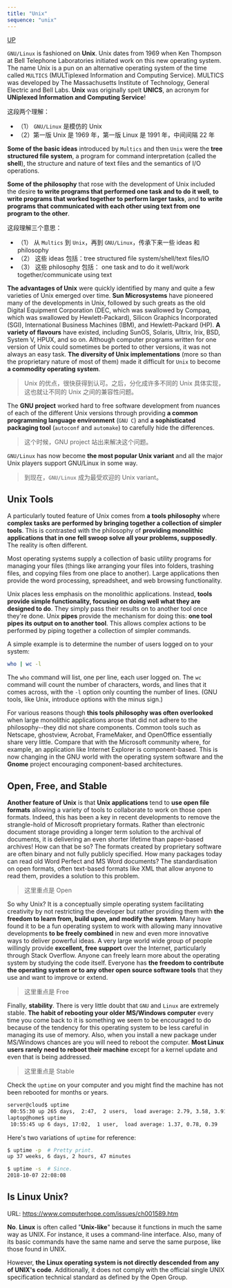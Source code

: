 ```yaml
---
title: "Unix"
sequence: "unix"
---
```


[UP](/linux.html)


`GNU/Linux` is fashioned on **Unix**.
Unix dates from 1969 when Ken Thompson at Bell Telephone Laboratories initiated work on this new operating system.
The name Unix is a pun on an alternative operating system of the time called `MULTICS`
(MULTiplexed Information and Computing Service).
MULTICS was developed by The Massachusetts Institute of Technology, General Electric and Bell Labs.
**Unix** was originally spelt **UNICS**, an acronym for **UNiplexed Information and Computing Service**!

这段两个理解：

- （1） `GNU/Linux` 是模仿的 Unix
- （2）第一版 Unix 是 1969 年，第一版 Linux 是 1991 年，中间间隔 22 年

**Some of the basic ideas** introduced by `Multics` and then `Unix` were the **tree structured file system**,
a program for command interpretation (called the **shell**),
the structure and nature of text files and the semantics of I/O operations.

**Some of the philosophy** that rose with the development of Unix included the desire
**to write programs that performed one task and to do it well**,
**to write programs that worked together to perform larger tasks**,
and **to write programs that communicated with each other using text from one program to the other**.

这段理解三个意思：

- （1） 从 `Multics` 到 `Unix`，再到 `GNU/Linux`，传承下来一些 ideas 和 philosophy
- （2） 这些 ideas 包括：tree structured file system/shell/text files/IO
- （3） 这些 philosophy 包括： one task and to do it well/work together/communicate using text

**The advantages of Unix** were quickly identified by many and
quite a few varieties of Unix emerged over time.
**Sun Microsystems** have pioneered many of the developments in Unix, 
followed by such greats as the old Digital Equipment Corporation
(DEC, which was swallowed by Compaq, which was swallowed by Hewlett-Packard),
Silicon Graphics Incorporated (SGI), International Business Machines (IBM), and Hewlett-Packard (HP).
**A variety of flavours** have existed,
including SunOS, Solaris, Ultrix, Irix, BSD, System V, HPUX, and so on.
Although computer programs written for one version of Unix could sometimes be ported to other versions,
it was not always an easy task.
**The diversity of Unix implementations** (more so than the proprietary nature of most of them)
made it difficult for `Unix` to become **a commodity operating system**.

> Unix 的优点，很快获得到认可。之后，分化成许多不同的 Unix 具体实现，这也就让不同的 Unix 之间的兼容性问题。

The **GNU project** worked hard to free software development from nuances of each of the different Unix versions
through providing **a common programming language environment** (`GNU C`) and
**a sophisticated packaging tool** (`autoconf` and `automake`) to carefully hide the differences.

> 这个时候，GNU project 站出来解决这个问题。

`GNU/Linux` has now become **the most popular Unix variant** and all the major Unix players support GNU/Linux in some way.

> 到现在，`GNU/Linux` 成为最受欢迎的 Unix variant。

## Unix Tools

A particularly touted feature of Unix comes from **a tools philosophy**
where **complex tasks are performed by bringing together a collection of simpler tools**.
This is contrasted with the philosophy of
**providing monolithic applications that in one fell swoop solve all your problems, supposedly**.
The reality is often different.

Most operating systems supply a collection of basic utility programs for managing your files
(things like arranging your files into folders, trashing files, and copying files from one place to another).
Large applications then provide the word processing, spreadsheet, and web browsing functionality.

Unix places less emphasis on the monolithic applications.
Instead, **tools provide simple functionality, focusing on doing well what they are designed to do**.
They simply pass their results on to another tool once they're done.
Unix **pipes** provide the mechanism for doing this:
**one tool pipes its output on to another tool**.
This allows complex actions to be performed by piping together a collection of simpler commands.

A simple example is to determine the number of users logged on to your system:

```bash
who | wc -l
```

The `who` command will list, one per line, each user logged on.
The `wc` command will count the number of characters, words, and lines that it comes across,
with the `-l` option only counting the number of lines.
(GNU tools, like Unix, introduce options with the minus sign.)

For various reasons though **this tools philosophy was often overlooked**
when large monolithic applications arose that did not adhere to the philosophy--they did not share components.
Common tools such as Netscape, ghostview, Acrobat, FrameMaker, and OpenOffice essentially share very little.
Compare that with the Microsoft community where, for example, an application like Internet Explorer is component-based.
This is now changing in the GNU world with the operating system software and
the **Gnome** project encouraging component-based architectures.

## Open, Free, and Stable

**Another feature of Unix** is that **Unix applications** tend to **use open file formats**
allowing a variety of tools to collaborate to work on those open formats.
Indeed, this has been a key in recent developments to remove the strangle-hold of Microsoft proprietary formats.
Rather than electronic document storage providing a longer term solution to the archival of documents,
it is delivering an even shorter lifetime than paper-based archives!
How can that be so?
The formats created by proprietary software are often binary and not fully publicly specified.
How many packages today can read old Word Perfect and MS Word documents?
The standardisation on open formats, often text-based formats like XML that allow anyone to read them,
provides a solution to this problem.

> 这里重点是 Open

So why Unix? It is a conceptually simple operating system
facilitating creativity by not restricting the developer but rather providing them
with **the freedom to learn from, build upon, and modify the system**.
Many have found it to be a fun operating system to work with
allowing many innovative developments **to be freely combined** in new and
even more innovative ways to deliver powerful ideas.
A very large world wide group of people willingly provide **excellent, free support** over the Internet,
particularly through Stack Overflow.
Anyone can freely learn more about the operating system by studying the code itself.
Everyone has **the freedom to contribute the operating system or to any other open source software tools**
that they use and want to improve or extend.

> 这里重点是 Free

Finally, **stability**. 
There is very little doubt that `GNU` and `Linux` are extremely stable.
**The habit of rebooting your older MS/Windows computer** every time you come back to it
is something we seem to be encouraged to do because of the tendency for this operating system
to be less careful in managing its use of memory.
Also, when you install a new package under MS/Windows chances are you will need to reboot the computer.
**Most Linux users rarely need to reboot their machine** except for a kernel update and even that is being addressed.

> 这里重点是 Stable

Check the `uptime` on your computer and you might find the machine has not been rebooted for months or years.

```bash
server@cloud$ uptime
 00:55:30 up 265 days,  2:47,  2 users,  load average: 2.79, 3.58, 3.91
laptop@home$ uptime
 10:55:45 up 6 days, 17:02,  1 user,  load average: 1.37, 0.78, 0.39
```

Here's two variations of `uptime` for reference:

```bash
$ uptime -p  # Pretty print.
up 37 weeks, 6 days, 2 hours, 47 minutes

$ uptime -s  # Since.
2018-10-07 22:08:08
```

## Is Linux Unix?

URL: https://www.computerhope.com/issues/ch001589.htm

**No**. **Linux** is often called "**Unix-like**"
because it functions in much the same way as UNIX.
For instance, it uses a command-line interface.
Also, many of its basic commands have the same name and serve the same purpose, like those found in UNIX.

However, **the Linux operating system is not directly descended from any of UNIX's code**.
Additionally, it does not comply with the official single UNIX specification technical standard as defined by the Open Group.
